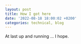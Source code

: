 ```yaml
---
layout: post
title: How I got here
date: '2022-08-18 18:00:02 +0200'
categories: technical, blog
---
```


At last up and running ... I hope.
